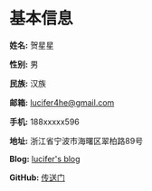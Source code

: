 # 基本信息

**姓名:** 贺星星

**性别:** 男

**民族:** 汉族

**邮箱:** lucifer4he@gmail.com

**手机:** 188xxxxx596

**地址:** 浙江省宁波市海曙区翠柏路89号

**Blog:** [lucifer's blog](http://ikaros.club)

**GitHub:** [传送门](https://github.com/luicfer)



